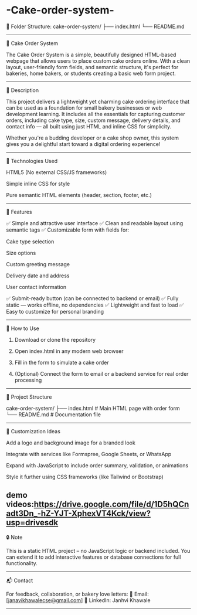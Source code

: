 # -Cake-order-system-


📁 Folder Structure:
cake-order-system/
├── index.html
└── README.md


---

🎂 Cake Order System

The Cake Order System is a simple, beautifully designed HTML-based webpage that allows users to place custom cake orders online. With a clean layout, user-friendly form fields, and semantic structure, it's perfect for bakeries, home bakers, or students creating a basic web form project.


---

📌 Description

This project delivers a lightweight yet charming cake ordering interface that can be used as a foundation for small bakery businesses or web development learning. It includes all the essentials for capturing customer orders, including cake type, size, custom message, delivery details, and contact info — all built using just HTML and inline CSS for simplicity.

Whether you're a budding developer or a cake shop owner, this system gives you a delightful start toward a digital ordering experience!


---

🔧 Technologies Used

HTML5 (No external CSS/JS frameworks)

Simple inline CSS for style

Pure semantic HTML elements (header, section, footer, etc.)



---

📄 Features

✅ Simple and attractive user interface
✅ Clean and readable layout using semantic tags
✅ Customizable form with fields for:

Cake type selection

Size options

Custom greeting message

Delivery date and address

User contact information


✅ Submit-ready button (can be connected to backend or email)
✅ Fully static — works offline, no dependencies
✅ Lightweight and fast to load
✅ Easy to customize for personal branding


---

🚀 How to Use

1. Download or clone the repository


2. Open index.html in any modern web browser


3. Fill in the form to simulate a cake order


4. (Optional) Connect the form to email or a backend service for real order processing




---

📁 Project Structure

cake-order-system/
├── index.html    # Main HTML page with order form
└── README.md     # Documentation file


---

🎨 Customization Ideas

Add a logo and background image for a branded look

Integrate with services like Formspree, Google Sheets, or WhatsApp

Expand with JavaScript to include order summary, validation, or animations

Style it further using CSS frameworks (like Tailwind or Bootstrap)


demo videos:https://drive.google.com/file/d/1D5hQCnadt3Dn_-hZ-YJT-XphexVT4Kck/view?usp=drivesdk
---

🔒 Note

This is a static HTML project – no JavaScript logic or backend included. You can extend it to add interactive features or database connections for full functionality.


---

📬 Contact

For feedback, collaboration, or bakery love letters:
📧 Email: [janavikhawalecse@gmail.com]
🔗 LinkedIn: Janhvi Khawale


---
